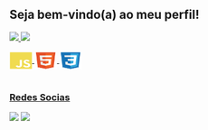## Seja bem-vindo(a) ao meu perfil!

 <div>
   <a href="https://github.com/natyzs">
   <img height="180em" src="https://github-readme-stats.vercel.app/api?username=natyzs&show_icons=true&theme=transparent&include_all_commits=true&count_private=true"/>
   <img height="180em" src="https://github-readme-stats.vercel.app/api/top-langs/?username=natyzs&layout=compact&langs_count=6&theme=transparent"/>
</div>
    
<div style="display: inline_block"><br>
  <img align="center" alt="Js" height="30" width="40" src="https://raw.githubusercontent.com/devicons/devicon/master/icons/javascript/javascript-plain.svg ">
  <img align="center" alt="HTML" height="30" width="40" src="https://raw.githubusercontent.com/devicons/devicon/master/icons/html5/html5-original.svg ">
  <img align="center" alt="CSS" height="30" width="40" src="https://raw.githubusercontent.com/devicons/devicon/master/icons/css3/css3-original.svg ">
</div>
 
<br>
 
### Redes Socias
 
<div>
  <a href="https://instagram.com/natyzss" target="_blank"><img src="https://img.shields.io/badge/-Instagram-%23E4405F?style=for-the- badge&logo=instagram&logoColor=white" target="_blank"></a>
  <a href="[https://www.linkedin.com/in/](https://www.linkedin.com/in/nat%C3%A1lia-vit%C3%B3ria-49005328b/)" target="_blank"><img src="https://img.shields.io/badge/-LinkedIn-%230077B5?style= for-the-badge&logo=linkedin&logoColor=white" target="_blank"></a>
</div>

